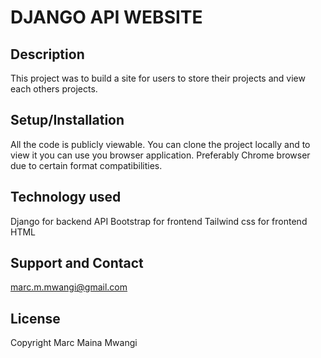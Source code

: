 # DJANGO API WEBSITE
## Description
This project was to build a site for users to store their projects and view each others projects.

## Setup/Installation
All the code is publicly viewable. You can clone the project locally and to view it you can use you browser application. Preferably Chrome browser due to certain format compatibilities.

## Technology used
Django for backend API
Bootstrap for frontend
Tailwind css for frontend
HTML

## Support and Contact
marc.m.mwangi@gmail.com

## License
Copyright Marc Maina Mwangi



